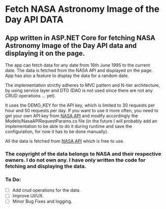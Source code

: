 # Fetch NASA Astronomy Image of the Day API DATA

## App written in ASP.NET Core for fetching NASA Astronomy Image of the Day API data and displaying it on the page.

The app can fetch data for any date from 16th June 1995 to the current date. The data is fetched from the NASA API and displayed on the page. App has also a feature to display the data for a random date. 

The implementation strictly adheres to MVC pattern and N-tier architecture, by using service layer and DTO (DAO is not used since there are not any CRUD operations ... yet). 

It uses the DEMO_KEY for the API key, which is limited to 30 requests per hour and 50 requests per day. If you want to use it more often, you need to get your own API key from [NASA API](https://api.nasa.gov/) and modify accordingly the Models/NasaAPIRequestParams.cs file (in the future I will probably add an implementation to be able to do it during runtime and save the configuration, for now it has to be done manually).

 All the data is fetched from [NASA API](https://api.nasa.gov/) which is free to use.
### The copyright of the data belongs to NASA and their respective owners. I do not own any. I have only written the code for fetching and displaying the data.

### To Do:

- [ ] Add crud operations for the data.
- [ ] Improve UI/UX.  
- [ ] Minor Bug Fixes and logging.  
